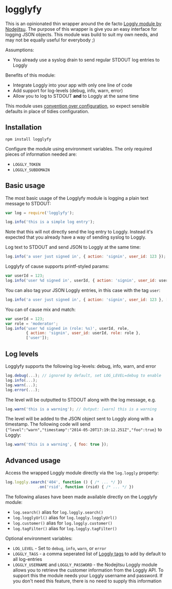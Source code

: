 # logglyfy

This is an opinionated thin wrapper around the de facto [Loggly module by Nodejitsu](https://github.com/nodejitsu/node-loggly). The purpose of this wrapper is give you an easy interface for logging JSON objects. This module was build to suit my own needs, and may not be equally useful for everybody ;)

Assumptions:

* You already use a syslog drain to send regular STDOUT log entries to Loggly

Benefits of this module:

* Integrate Loggly into your app with only one line of code
* Add support for log-levels (debug, info, warn, error)
* Allow you to log to STDOUT **and** to Loggly at the same time

This module uses [convention over configuration](http://en.wikipedia.org/wiki/Convention_over_configuration), so expect sensible defaults in place of tidies configuration.

## Installation

```
npm install logglyfy
```

Configure the module using environment variables. The only required pieces of information needed are:

* `LOGGLY_TOKEN`
* `LOGGLY_SUBDOMAIN`

## Basic usage

The most basic usage of the Logglyfy module is logging a plain text message to STDOUT:

```javascript
var log = require('logglyfy');

log.info('this is a simple log entry');
```

Note that this will not directly send the log entry to Loggly. Instead it's expected that you already have a way of sending syslog to Loggly.

Log text to STDOUT and send JSON to Loggly at the same time:

```javascript
log.info('a user just signed in', { action: 'signin', user_id: 123 });
```

Logglyfy of cause supports printf-styled params:

```javascript
var userId = 123;
log.info('user %d signed in', userId, { action: 'signin', user_id: userId });
```

You can also tag your JSON Loggly entries, in this case with the tag `user`:

```javascript
log.info('a user just signed in', { action: 'signin', user_id: 123 }, ['user']);
```

You can of cause mix and match:

```javascript
var userId = 123;
var role = 'moderator';
log.info('user %d signed in (role: %s)', userId, role,
         { action: 'signin', user_id: userId, role: role },
         ['user']);
```

## Log levels

Logglyfy supports the following log-levels: debug, info, warn, and error

```javascript
log.debug(...); // ignored by default, set LOG_LEVEL=debug to enable
log.info(...);
log.warn(...);
log.error(...);
```

The level will be outputted to STDOUT along with the log message, e.g.

```javascript
log.warn('this is a warning'); // Output: [warn] this is a warning
```

The level will be added to the JSON object sent to Loggly along with a timestamp. The following code will send `{"level":"warn","timestamp":"2014-05-20T17:19:12.251Z","foo":true}` to Loggly:

```javascript
log.warn('this is a warning', { foo: true });
```

## Advanced usage

Access the wrapped Loggly module directly via the `log.loggly` property:

```javascript
log.loggly.search('404', function () { /* ... */ })
              .on('rsid', function (rsid) { /* ... */ })
```

The following aliases have been made available directly on the Logglyfy module:

* `log.search()` alias for `log.loggly.search()`
* `log.logglyUrl()` alias for `log.loggly.logglyUrl()`
* `log.customer()` alias for `log.loggly.customer()`
* `log.tagFilter()` alias for `log.loggly.tagFilter()`

Optional environment variables:

* `LOG_LEVEL` - Set to `debug`, `info`, `warn`, or `error`
* `LOGGLY_TAGS` - a comma seperated list of [Loggly tags](https://www.loggly.com/docs/tags/) to add by default to all log-entries
* `LOGGLY_USERNAME` and `LOGGLY_PASSWORD` - the Nodejitsu Loggly module allows you to retrieve the customer information from the Loggly API. To support this the module needs your Loggly username and password. If you don't need this feature, there is no need to supply this information
